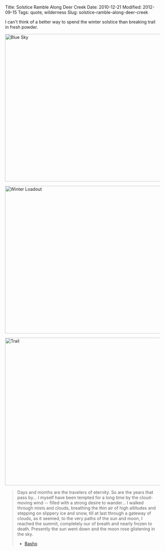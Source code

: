 Title: Solstice Ramble Along Deer Creek
Date: 2010-12-21
Modified: 2012-09-15
Tags: quote, wilderness
Slug: solstice-ramble-along-deer-creek

I can't think of a better way to spend the winter solstice than breaking trail in fresh powder.

<a href="http://www.flickr.com/photos/pigmonkey/5281307677/" title="Blue Sky by Pig Monkey, on Flickr"><img src="http://farm6.static.flickr.com/5086/5281307677_6e00637ab8_z.jpg" width="640" height="480" alt="Blue Sky" /></a>

<a href="http://www.flickr.com/photos/pigmonkey/5281309477/" title="Winter Loadout by Pig Monkey, on Flickr"><img src="http://farm6.static.flickr.com/5241/5281309477_b710578c98_z.jpg" width="640" height="480" alt="Winter Loadout" /></a>

<a href="http://www.flickr.com/photos/pigmonkey/5281315245/" title="Trail by Pig Monkey, on Flickr"><img src="http://farm6.static.flickr.com/5208/5281315245_78ea6e54d8_z.jpg" width="640" height="480" alt="Trail" /></a>

<blockquote>Days and months are the travelers of eternity. So are the years that pass by... I myself have been tempted for a long time by the cloud-moving wind -- filled with a strong desire to wander... I walked through mists and clouds, breathing the thin air of high altitudes and stepping on slippery ice and snow, till at last through a gateway of clouds, as it seemed, to the very paths of the sun and moon, I reached the summit, completely our of breath and nearly frozen to death. Presently the sun went down and the moon rose glistening in the sky.

- <a href="http://en.wikipedia.org/wiki/Matsuo_Bash%C5%8D">Basho</a></blockquote>
